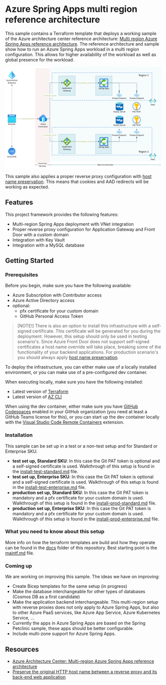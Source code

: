 # Azure Spring Apps multi region reference architecture

This sample contains a Terraform template that deploys a working sample of the Azure architecture center reference architecture: [Multi region Azure Spring Apps reference architecture](https://learn.microsoft.com/azure/architecture/reference-architectures/microservices/spring-apps-multi-region). The reference architecture and sample show how to run an Azure Spring Apps workload in a multi region configuration. This allows for higher availability of the workload as well as global presence for the workload.

![Multi region Spring Apps architecture diagram](./images/multi-region-spring-apps-reference-architecture.png)

This sample also applies a proper reverse proxy configuration with [host name preservation](https://learn.microsoft.com/azure/architecture/best-practices/host-name-preservation). This means that cookies and AAD redirects will be working as expected.

## Features

This project framework provides the following features:

- Multi-region Spring Apps deployment with VNet integration
- Proper reverse proxy configuration for Application Gateway and Front Door with a custom domain
- Integration with Key Vault
- Integration with a MySQL database

## Getting Started

### Prerequisites

Before you begin, make sure you have the following available:

- Azure Subscription with Contributor access
- Azure Active Directory access
- optional: 
  - pfx certificate for your custom domain 
  - GitHub Personal Access Token 

> [NOTE!]
> There is also an option to install this infrastructure with a self-signed certificate. This certificate will be generated for you during the deployment. However, this setup should only be used in testing scenario's.
> Since Azure Front Door does not support self-signed certificates a host name override will take place, breaking some of the functionality of your backend applications. For production scenario's you should always apply [host name preservation](https://learn.microsoft.com/azure/architecture/best-practices/host-name-preservation).

To deploy the infrastructure, you can either make use of a locally installed environment, or you can make use of a pre-configured dev container.

When executing locally, make sure you have the following installed:

- Latest version of [Terraform](https://learn.hashicorp.com/tutorials/terraform/install-cli)
- Latest version of [AZ CLI](https://learn.microsoft.com/en-us/cli/azure/install-azure-cli)

When using the dev container, either make sure you have [GitHub Codespaces](https://docs.github.com/codespaces/overview) enabled in your GitHub organization (you need at least a GitHub Teams license for this), or you can start up the dev container locally with the [Visual Studio Code Remote Containers](https://code.visualstudio.com/docs/remote/containers) extension.

### Installation

This sample can be set up in a test or a non-test setup and for Standard or Enterprise SKU.

- **test set up, Standard SKU**: In this case the Git PAT token is optional and a self-signed certificate is used. Walkthrough of this setup is found in the [install-test-standard.md](docs/install-test-standard.md) file.
- **test set up, Enterprise SKU**: In this case the Git PAT token is optional and a self-signed certificate is used. Walkthrough of this setup is found in the [install-test-enterprise.md](docs/install-test-enterprise.md) file.
- **production set up, Standard SKU**: In this case the Git PAT token is mandatory and a pfx certificate for your custom domain is used. Walkthrough of this setup is found in the [install-prod-standard.md](docs/install-prod-standard.md) file.
- **production set up, Enterprise SKU**: In this case the Git PAT token is mandatory and a pfx certificate for your custom domain is used. Walkthrough of this setup is found in the [install-prod-enterprise.md](docs/install-prod-enterprise.md) file.


### What you need to know about this setup

More info on how the terraform templates are build and how they operate can be found in the [docs](docs) folder of this repository. Best starting point is the [maintf.md](docs/maintf.md) file.

### Coming up

We are working on improving this sample. The ideas we have on improving:

- Create Bicep templates for the same setup (in progress)
- Make the database interchangeable for other types of databases (Cosmos DB as a first candidate)
- Make the application backend interchangeable. This multi-region setup with reverse proxies does not only apply to Azure Spring Apps, but also to other Azure PaaS services, like Azure App Service, Azure Kubernetes Service, ...
- Currently the apps in Azure Spring Apps are based on the Spring Petclinic sample, these apps should be better configurable.
- Include multi-zone support for Azure Spring Apps.

## Resources

- [Azure Architecture Center: Multi-region Azure Spring Apps reference architecture](https://learn.microsoft.com/azure/architecture/web-apps/spring-apps/architectures/spring-apps-multi-region)
- [Preserve the original HTTP host name between a reverse proxy and its back-end web application](https://learn.microsoft.com/azure/architecture/best-practices/host-name-preservation)

